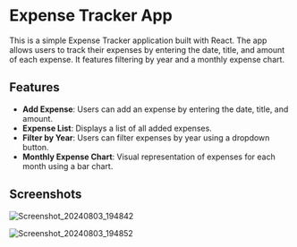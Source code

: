 # Expense Tracker App

This is a simple Expense Tracker application built with React. The app allows users to track their expenses by entering the date, title, and amount of each expense. It features filtering by year and a monthly expense chart.

## Features

- **Add Expense**: Users can add an expense by entering the date, title, and amount.
- **Expense List**: Displays a list of all added expenses.
- **Filter by Year**: Users can filter expenses by year using a dropdown button.
- **Monthly Expense Chart**: Visual representation of expenses for each month using a bar chart.

## Screenshots

![Screenshot_20240803_194842](https://github.com/user-attachments/assets/e8e585fd-27b9-46d3-8e83-364a0e81ad60)

![Screenshot_20240803_194852](https://github.com/user-attachments/assets/8f384da5-827e-459b-aa7b-5f2a43e08850)

